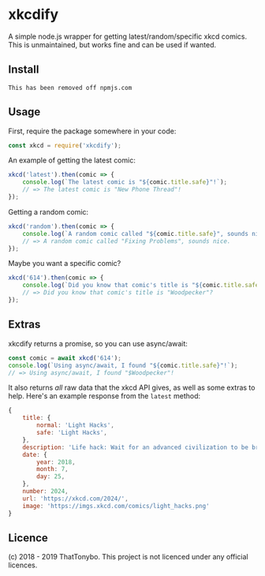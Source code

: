 # xkcdify
A simple node.js wrapper for getting latest/random/specific xkcd comics. This is unmaintained, but works fine and can be used if wanted.

## Install
```
This has been removed off npmjs.com
```

## Usage
First, require the package somewhere in your code:
```js
const xkcd = require('xkcdify');
```
An example of getting the latest comic:
```js
xkcd('latest').then(comic => {
    console.log(`The latest comic is "${comic.title.safe}"!`);
    // => The latest comic is "New Phone Thread"!
});
```
Getting a random comic:
```js
xkcd('random').then(comic => {
    console.log(`A random comic called "${comic.title.safe}", sounds nice.`);
    // => A random comic called "Fixing Problems", sounds nice.
});
```
Maybe you want a specific comic?
```js
xkcd('614').then(comic => {
    console.log(`Did you know that comic's title is "${comic.title.safe}"?`);
    // => Did you know that comic's title is "Woodpecker"?
});
```

## Extras
xkcdify returns a promise, so you can use async/await:
```js
const comic = await xkcd('614');
console.log(`Using async/await, I found "${comic.title.safe}"!`);
// => Using async/await, I found "$Woodpecker"!
```
It also returns *all* raw data that the xkcd API gives, as well as some extras to help. Here's an example response from the `latest` method:
```js
{
    title: {
        normal: 'Light Hacks',
        safe: 'Light Hacks',
    },
    description: 'Life hack: Wait for an advanced civilization to be briefly distracted, then sneak in and construct a slightly smaller Dyson sphere inside theirs.',
    date: {
        year: 2018,
        month: 7,
        day: 25,
    },
    number: 2024,
    url: 'https://xkcd.com/2024/',
    image: 'https://imgs.xkcd.com/comics/light_hacks.png'
}
```

## Licence
(c) 2018 - 2019 ThatTonybo. This project is not licenced under any official licences.
